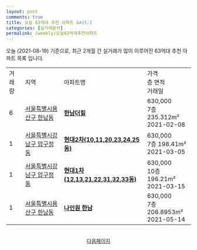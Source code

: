 ```yaml
---
layout: post
comments: true
title: 오늘 63억대 추천 아파트 &#35;1
categories: [실거래분석]
permalink: /weekly/오늘63억대추천아파트
---
```


오늘 (2021-08-19) 기준으로, 최근 2개월 간 실거래가 많이 이루어진 63억대 추천 아파트 목록 입니다.

<table class="sortable">
  <tr>
    <td>거래량</td>
    <td>지역</td>
    <td>아파트명</td>
    <td>가격<br>층 면적<br>거래일</td>
  </tr>

  <tr class="item">
    <td>6</td>
    <td><a href="/apt/서울특별시용산구한남동">서울특별시용산구 한남동</a></td>
    <td style="font-weight: bold;"><a href="https://search.naver.com/search.naver?query=한남동 한남더힐">한남더힐</a></td>
    <td>630,000<br>7층  235.312m²<br>2021-02-08</td>
  </tr>

  <tr class="item">
    <td>1</td>
    <td><a href="/apt/서울특별시강남구압구정동">서울특별시강남구 압구정동</a></td>
    <td style="font-weight: bold;"><a href="https://search.naver.com/search.naver?query=압구정동 현대2차(10,11,20,23,24,25동)">현대2차(10,11,20,23,24,25동)</a></td>
    <td>630,000<br>7층  198.41m²<br>2021-03-05</td>
  </tr>

  <tr class="item">
    <td>1</td>
    <td><a href="/apt/서울특별시강남구압구정동">서울특별시강남구 압구정동</a></td>
    <td style="font-weight: bold;"><a href="https://search.naver.com/search.naver?query=압구정동 현대1차(12,13,21,22,31,32,33동)">현대1차(12,13,21,22,31,32,33동)</a></td>
    <td>630,000<br>10층  196.21m²<br>2021-03-15</td>
  </tr>

  <tr class="item">
    <td>1</td>
    <td><a href="/apt/서울특별시용산구한남동">서울특별시용산구 한남동</a></td>
    <td style="font-weight: bold;"><a href="https://search.naver.com/search.naver?query=한남동 나인원 한남">나인원 한남</a></td>
    <td>630,000<br>7층  206.8953m²<br>2021-05-14</td>
  </tr>

  <tr>
      <script async src="https://pagead2.googlesyndication.com/pagead/js/adsbygoogle.js?client=ca-pub-3485438051770037"
          crossorigin="anonymous"></script>
      <ins class="adsbygoogle"
          style="display:block"
          data-ad-format="fluid"
          data-ad-layout-key="-fb+5w+4e-db+86"
          data-ad-client="ca-pub-3485438051770037"
          data-ad-slot="1827090281"></ins>
      <script>
          (adsbygoogle = window.adsbygoogle || []).push({});
      </script>
  </tr>
    
</table>

<br>
<center><a href="/weekly/오늘63억대추천아파트2">다음페이지</a></center>
<br><br>
